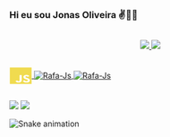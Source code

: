 ### Hi eu sou Jonas Oliveira ✌️🤟🤙

<!--
**jonasoliveira01sist/jonasoliveira01sist** is a ✨ _special_ ✨ repository because its `README.md` (this file) appears on your GitHub profile.

Here are some ideas to get you started:

- 🔭 I’m currently working on ...
- 🌱 I’m currently learning ...
- 👯 I’m looking to collaborate on ...
- 🤔 I’m looking for help with ...
- 💬 Ask me about ...
- 📫 How to reach me: ...
- 😄 Pronouns: ...
- ⚡ Fun fact: ...
-->
##
<div align="center">
  <a href="https://github.com/jonasoliveira01sist">
  <img height="180em" src="https://github-readme-stats.vercel.app/api?username=jonasoliveira01sist&show_icons=true&theme=dark&include_all_commits=true&count_private=true"/>
  <img height="180em" src="https://github-readme-stats.vercel.app/api/top-langs/?username=jonasoliveira01sist&layout=compact&langs_count=7&theme=dark"/>
</div>

##
<img align="center" alt="Rafa-Js" height="30" width="40" src="https://raw.githubusercontent.com/devicons/devicon/master/icons/javascript/javascript-plain.svg">
<img align="center" alt="Rafa-Js" height="30" width="40" src="https://img.shields.io/badge/Java-ED8B00?style=for-the-badge&logo=java&logoColor=white">
<img align="center" alt="Rafa-Js" height="30" width="40" src="https://img.shields.io/badge/Spring-6DB33F?style=for-the-badge&logo=spring&logoColor=white">

##
 <a href = "mailto:jonasoliveirats@gmail.com"><img src="https://img.shields.io/badge/-Gmail-%23333?style=for-the-badge&logo=gmail&logoColor=white" target="_blank"></a>
  <a href="https://https://www.linkedin.com/in/jonas-oliveira-492035249/" target="_blank"><img src="https://img.shields.io/badge/-LinkedIn-%230077B5?style=for-the-badge&logo=linkedin&logoColor=white" target="_blank"></a> 
  
  
![Snake animation](https://github.com/jonasoliveira01sist/blob/output/github-contribution-grid-snake.svg)

